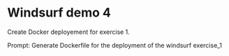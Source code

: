 # Windsurf demo 4

Create Docker deployement for exercise 1.

Prompt: Generate Dockerfile for the deployment of the windsurf exercise_1